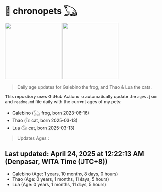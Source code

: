 # 🐾 chronopets 𓆏
<img src="https://github.com/user-attachments/assets/802b3632-7c4b-4232-a3a0-8b1d8fa6f04d" widht=180 height=180 >
<img src="https://github.com/user-attachments/assets/16687005-7ebb-4607-be57-0c8e528fed06" widht=180 height=180 >

> Daily age updates for Galebino the frog, and Thao & Lua the cats.

This repository uses GitHub Actions to automatically update the `ages.json` and `readme.md` file daily with the current ages of my pets: <br>
- Galebino (𓆏 frog, born 2023-06-16)
- Thao (𓃠 cat, born 2025-03-13)
- Lua (𓃠 cat, born 2025-03-13)

> Updates Ages :

## Last updated: April 24, 2025 at 12:22:13 AM (Denpasar, WITA Time (UTC+8))

- Galebino (Age: 1 years, 10 months, 8 days, 0 hours)
- Thao (Age: 0 years, 1 months, 11 days, 5 hours)
- Lua (Age: 0 years, 1 months, 11 days, 5 hours)

